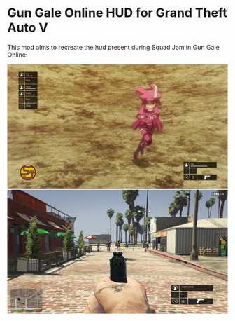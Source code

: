 # Gun Gale Online HUD for Grand Theft Auto V
This mod aims to recreate the hud present during Squad Jam in Gun Gale Online:

![HUD during Squad Jam](hud_ggo.jpg)
![HUD In-Game](hud_gta.png)

